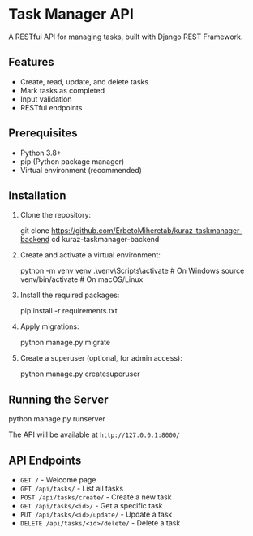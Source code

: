# Task Manager API

A RESTful API for managing tasks, built with Django REST Framework.

## Features

- Create, read, update, and delete tasks
- Mark tasks as completed
- Input validation
- RESTful endpoints

## Prerequisites

- Python 3.8+
- pip (Python package manager)
- Virtual environment (recommended)

## Installation

1. Clone the repository:
   
   git clone <https://github.com/ErbetoMiheretab/kuraz-taskmanager-backend>
   cd kuraz-taskmanager-backend
  

2. Create and activate a virtual environment:
   
   python -m venv venv
   .\venv\Scripts\activate  # On Windows
   source venv/bin/activate  # On macOS/Linux
  

3. Install the required packages:
   
   pip install -r requirements.txt
  

4. Apply migrations:
   
   python manage.py migrate
  

5. Create a superuser (optional, for admin access):
   
   python manage.py createsuperuser
  

## Running the Server


python manage.py runserver


The API will be available at `http://127.0.0.1:8000/`

## API Endpoints

- `GET /` - Welcome page
- `GET /api/tasks/` - List all tasks
- `POST /api/tasks/create/` - Create a new task
- `GET /api/tasks/<id>/` - Get a specific task
- `PUT /api/tasks/<id>/update/` - Update a task
- `DELETE /api/tasks/<id>/delete/` - Delete a task
